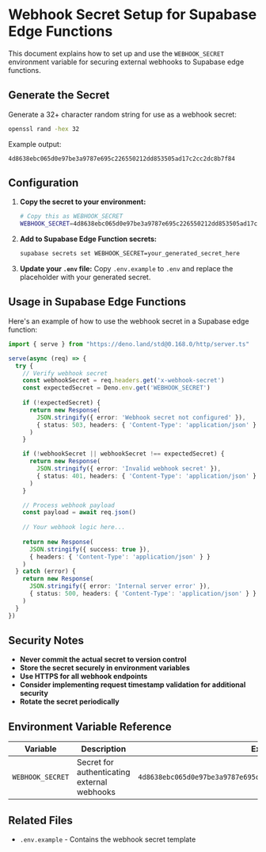 # Webhook Secret Setup for Supabase Edge Functions

This document explains how to set up and use the `WEBHOOK_SECRET` environment variable for securing external webhooks to Supabase edge functions.

## Generate the Secret

Generate a 32+ character random string for use as a webhook secret:

```bash
openssl rand -hex 32
```

Example output:
```
4d8638ebc065d0e97be3a9787e695c226550212dd853505ad17c2cc2dc8b7f84
```

## Configuration

1. **Copy the secret to your environment:**
   ```bash
   # Copy this as WEBHOOK_SECRET
   WEBHOOK_SECRET=4d8638ebc065d0e97be3a9787e695c226550212dd853505ad17c2cc2dc8b7f84
   ```

2. **Add to Supabase Edge Function secrets:**
   ```bash
   supabase secrets set WEBHOOK_SECRET=your_generated_secret_here
   ```

3. **Update your `.env` file:**
   Copy `.env.example` to `.env` and replace the placeholder with your generated secret.

## Usage in Supabase Edge Functions

Here's an example of how to use the webhook secret in a Supabase edge function:

```typescript
import { serve } from "https://deno.land/std@0.168.0/http/server.ts"

serve(async (req) => {
  try {
    // Verify webhook secret
    const webhookSecret = req.headers.get('x-webhook-secret')
    const expectedSecret = Deno.env.get('WEBHOOK_SECRET')
    
    if (!expectedSecret) {
      return new Response(
        JSON.stringify({ error: 'Webhook secret not configured' }),
        { status: 503, headers: { 'Content-Type': 'application/json' } }
      )
    }

    if (!webhookSecret || webhookSecret !== expectedSecret) {
      return new Response(
        JSON.stringify({ error: 'Invalid webhook secret' }),
        { status: 401, headers: { 'Content-Type': 'application/json' } }
      )
    }

    // Process webhook payload
    const payload = await req.json()
    
    // Your webhook logic here...
    
    return new Response(
      JSON.stringify({ success: true }),
      { headers: { 'Content-Type': 'application/json' } }
    )
  } catch (error) {
    return new Response(
      JSON.stringify({ error: 'Internal server error' }),
      { status: 500, headers: { 'Content-Type': 'application/json' } }
    )
  }
})
```

## Security Notes

- **Never commit the actual secret to version control**
- **Store the secret securely in environment variables**
- **Use HTTPS for all webhook endpoints**
- **Consider implementing request timestamp validation for additional security**
- **Rotate the secret periodically**

## Environment Variable Reference

| Variable | Description | Example |
|----------|-------------|---------|
| `WEBHOOK_SECRET` | Secret for authenticating external webhooks | `4d8638ebc065d0e97be3a9787e695c226550212dd853505ad17c2cc2dc8b7f84` |

## Related Files

- `.env.example` - Contains the webhook secret template